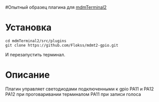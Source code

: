 #Опытный образец плагина для  [mdmTerminal2](https://github.com/Aculeasis/mdmTerminal2)

# Установка
```
cd mdmTerminal2/src/plugins
git clone https://github.com/Flokss/mdmt2-gpio.git
```
И перезапустить терминал.
# Описание
Плагин управляет светодиодами подключенными к gpio PA11 и PA12
PA12 при проговаривании терминалом
PA11 при записи голоса

